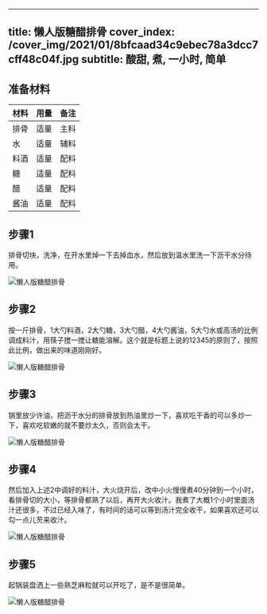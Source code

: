 
---
title: 懒人版糖醋排骨
cover_index: /cover_img/2021/01/8bfcaad34c9ebec78a3dcc7cff48c04f.jpg
subtitle: 酸甜, 煮, 一小时, 简单
---

## 准备材料

| 材料     | 用量 | 备注|
| ------- | ----- | --- |
| 排骨 | 适量| 主料 |
| 水 | 适量| 辅料 |
| 料酒 | 适量| 配料 |
| 糖 | 适量| 配料 |
| 醋 | 适量| 配料 |
| 酱油 | 适量| 配料 |

## 步骤1

排骨切块，洗净，在开水里焯一下去掉血水，然后放到温水里洗一下沥干水分待用。

![懒人版糖醋排骨](https://i8.meishichina.com/attachment/recipe/201010/201010120948395.JPG?x-oss-process=style/p320) 

## 步骤2

按一斤排骨，1大勺料酒，2大勺糖，3大勺醋，4大勺酱油，5大勺水或高汤的比例调成料汁，用筷子搅一搅让糖能溶解。这个就是标题上说的12345的原则了，按照此比例，做出来的味道刚刚好。

![懒人版糖醋排骨](https://i8.meishichina.com/attachment/recipe/201010/201010120949280.JPG?x-oss-process=style/p320) 

## 步骤3

锅里放少许油，把沥干水分的排骨放到热油里炒一下，喜欢吃干香的可以多炒一下，喜欢吃软嫩的就不要炒太久，否则会太干。

![懒人版糖醋排骨](https://i8.meishichina.com/attachment/recipe/201010/201010120951298.JPG?x-oss-process=style/p320) 

## 步骤4

然后加入上述2中调好的料汁，大火烧开后，改中小火慢慢煮40分钟到一个小时，看排骨切的大小，等排骨都熟了以后，再开大火收汁。我煮了大概1个小时里面汤汁还很多，不过已经入味了，有时间的话可以等到汤汁完全收干，如果喜欢还可以勾一点儿芡来收汁。

![懒人版糖醋排骨](https://i8.meishichina.com/attachment/recipe/201010/201010120952480.JPG?x-oss-process=style/p320) 

## 步骤5

起锅装盘洒上一些熟芝麻粒就可以开吃了，是不是很简单。

![懒人版糖醋排骨](https://i8.meishichina.com/attachment/recipe/201010/201010120953401.JPG?x-oss-process=style/p320) 

